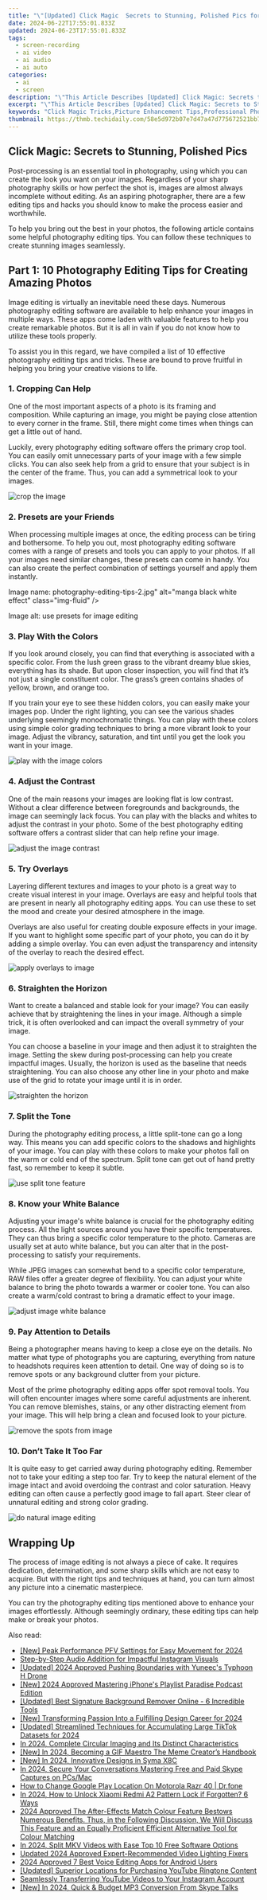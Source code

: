 ```yaml
---
title: "\"[Updated] Click Magic  Secrets to Stunning, Polished Pics for 2024\""
date: 2024-06-22T17:55:01.833Z
updated: 2024-06-23T17:55:01.833Z
tags: 
  - screen-recording
  - ai video
  - ai audio
  - ai auto
categories: 
  - ai
  - screen
description: "\"This Article Describes [Updated] Click Magic: Secrets to Stunning, Polished Pics for 2024\""
excerpt: "\"This Article Describes [Updated] Click Magic: Secrets to Stunning, Polished Pics for 2024\""
keywords: "Click Magic Tricks,Picture Enhancement Tips,Professional Photo Mag,Polished Photos Guide,Secret Shots Technique,Stunning Image Secrets,Perfect Pictures Hacks"
thumbnail: https://thmb.techidaily.com/58e5d972b07e7d47a47d775672521bb7b4d26dbdad2027a1e368bc81a0dd6f11.jpg
---
```


## Click Magic: Secrets to Stunning, Polished Pics

Post-processing is an essential tool in photography, using which you can create the look you want on your images. Regardless of your sharp photography skills or how perfect the shot is, images are almost always incomplete without editing. As an aspiring photographer, there are a few editing tips and hacks you should know to make the process easier and worthwhile.

To help you bring out the best in your photos, the following article contains some helpful photography editing tips. You can follow these techniques to create stunning images seamlessly.

## Part 1: 10 Photography Editing Tips for Creating Amazing Photos

Image editing is virtually an inevitable need these days. Numerous photography editing software are available to help enhance your images in multiple ways. These apps come laden with valuable features to help you create remarkable photos. But it is all in vain if you do not know how to utilize these tools properly.

To assist you in this regard, we have compiled a list of 10 effective photography editing tips and tricks. These are bound to prove fruitful in helping you bring your creative visions to life.

### 1\. Cropping Can Help

One of the most important aspects of a photo is its framing and composition. While capturing an image, you might be paying close attention to every corner in the frame. Still, there might come times when things can get a little out of hand.

Luckily, every photography editing software offers the primary crop tool. You can easily omit unnecessary parts of your image with a few simple clicks. You can also seek help from a grid to ensure that your subject is in the center of the frame. Thus, you can add a symmetrical look to your images.

![crop the image](https://images.wondershare.com/filmora/article-images/2022/photography-editing-tips-1.jpg)

### 2\. Presets are your Friends

When processing multiple images at once, the editing process can be tiring and bothersome. To help you out, most photography editing software comes with a range of presets and tools you can apply to your photos. If all your images need similar changes, these presets can come in handy. You can also create the perfect combination of settings yourself and apply them instantly.

 Image name: photography-editing-tips-2.jpg" alt="manga black white effect" class="img-fluid" />

Image alt: use presets for image editing

### 3\. Play With the Colors

If you look around closely, you can find that everything is associated with a specific color. From the lush green grass to the vibrant dreamy blue skies, everything has its shade. But upon closer inspection, you will find that it’s not just a single constituent color. The grass’s green contains shades of yellow, brown, and orange too.

If you train your eye to see these hidden colors, you can easily make your images pop. Under the right lighting, you can see the various shades underlying seemingly monochromatic things. You can play with these colors using simple color grading techniques to bring a more vibrant look to your image. Adjust the vibrancy, saturation, and tint until you get the look you want in your image.

![play with the image colors](https://images.wondershare.com/filmora/article-images/2022/photography-editing-tips-3.jpg)

### 4\. Adjust the Contrast

One of the main reasons your images are looking flat is low contrast. Without a clear difference between foregrounds and backgrounds, the image can seemingly lack focus. You can play with the blacks and whites to adjust the contrast in your photo. Some of the best photography editing software offers a contrast slider that can help refine your image.

![adjust the image contrast](https://images.wondershare.com/filmora/article-images/2022/photography-editing-tips-4.jpg)

### 5\. Try Overlays

Layering different textures and images to your photo is a great way to create visual interest in your image. Overlays are easy and helpful tools that are present in nearly all photography editing apps. You can use these to set the mood and create your desired atmosphere in the image.

Overlays are also useful for creating double exposure effects in your image. If you want to highlight some specific part of your photo, you can do it by adding a simple overlay. You can even adjust the transparency and intensity of the overlay to reach the desired effect.

![apply overlays to image](https://images.wondershare.com/filmora/article-images/2022/photography-editing-tips-5.jpg)

### 6\. Straighten the Horizon

Want to create a balanced and stable look for your image? You can easily achieve that by straightening the lines in your image. Although a simple trick, it is often overlooked and can impact the overall symmetry of your image.

You can choose a baseline in your image and then adjust it to straighten the image. Setting the skew during post-processing can help you create impactful images. Usually, the horizon is used as the baseline that needs straightening. You can also choose any other line in your photo and make use of the grid to rotate your image until it is in order.

![straighten the horizon](https://images.wondershare.com/filmora/article-images/2022/photography-editing-tips-6.jpg)

### 7\. Split the Tone

During the photography editing process, a little split-tone can go a long way. This means you can add specific colors to the shadows and highlights of your image. You can play with these colors to make your photos fall on the warm or cold end of the spectrum. Split tone can get out of hand pretty fast, so remember to keep it subtle.

![use split tone feature](https://images.wondershare.com/filmora/article-images/2022/photography-editing-tips-7.jpg)

### 8\. Know your White Balance

Adjusting your image's white balance is crucial for the photography editing process. All the light sources around you have their specific temperatures. They can thus bring a specific color temperature to the photo. Cameras are usually set at auto white balance, but you can alter that in the post-processing to satisfy your requirements.

While JPEG images can somewhat bend to a specific color temperature, RAW files offer a greater degree of flexibility. You can adjust your white balance to bring the photo towards a warmer or cooler tone. You can also create a warm/cold contrast to bring a dramatic effect to your image.

![adjust image white balance](https://images.wondershare.com/filmora/article-images/2022/photography-editing-tips-8.jpg)

### 9\. Pay Attention to Details

Being a photographer means having to keep a close eye on the details. No matter what type of photographs you are capturing, everything from nature to headshots requires keen attention to detail. One way of doing so is to remove spots or any background clutter from your picture.

Most of the prime photography editing apps offer spot removal tools. You will often encounter images where some careful adjustments are inherent. You can remove blemishes, stains, or any other distracting element from your image. This will help bring a clean and focused look to your picture.

![remove the spots from image](https://images.wondershare.com/filmora/article-images/2022/photography-editing-tips-9.jpg)

### 10\. Don’t Take It Too Far

It is quite easy to get carried away during photography editing. Remember not to take your editing a step too far. Try to keep the natural element of the image intact and avoid overdoing the contrast and color saturation. Heavy editing can often cause a perfectly good image to fall apart. Steer clear of unnatural editing and strong color grading.

![do natural image editing](https://images.wondershare.com/filmora/article-images/2022/photography-editing-tips-10.jpg)

## Wrapping Up

The process of image editing is not always a piece of cake. It requires dedication, determination, and some sharp skills which are not easy to acquire. But with the right tips and techniques at hand, you can turn almost any picture into a cinematic masterpiece.

You can try the photography editing tips mentioned above to enhance your images effortlessly. Although seemingly ordinary, these editing tips can help make or break your photos.

<ins class="adsbygoogle"
     style="display:block"
     data-ad-format="autorelaxed"
     data-ad-client="ca-pub-7571918770474297"
     data-ad-slot="1223367746"></ins>

<ins class="adsbygoogle"
     style="display:block"
     data-ad-format="autorelaxed"
     data-ad-client="ca-pub-7571918770474297"
     data-ad-slot="1223367746"></ins>



<ins class="adsbygoogle"
     style="display:block"
     data-ad-client="ca-pub-7571918770474297"
     data-ad-slot="8358498916"
     data-ad-format="auto"
     data-full-width-responsive="true"></ins>


<span class="atpl-alsoreadstyle">Also read:</span>
<div><ul>
<li><a href="https://fox-http.techidaily.com/new-peak-performance-pfv-settings-for-easy-movement-for-2024/"><u>[New] Peak Performance PFV Settings for Easy Movement for 2024</u></a></li>
<li><a href="https://fox-http.techidaily.com/step-by-step-audio-addition-for-impactful-instagram-visuals/"><u>Step-by-Step Audio Addition for Impactful Instagram Visuals</u></a></li>
<li><a href="https://fox-http.techidaily.com/updated-2024-approved-pushing-boundaries-with-yuneecs-typhoon-h-drone/"><u>[Updated] 2024 Approved  Pushing Boundaries with Yuneec's Typhoon H Drone</u></a></li>
<li><a href="https://fox-http.techidaily.com/new-2024-approved-mastering-iphones-playlist-paradise-podcast-edition/"><u>[New] 2024 Approved  Mastering iPhone's Playlist Paradise  Podcast Edition</u></a></li>
<li><a href="https://fox-http.techidaily.com/updated-best-signature-background-remover-online-6-incredible-tools/"><u>[Updated] Best Signature Background Remover Online - 6 Incredible Tools</u></a></li>
<li><a href="https://fox-http.techidaily.com/new-transforming-passion-into-a-fulfilling-design-career-for-2024/"><u>[New] Transforming Passion Into a Fulfilling Design Career for 2024</u></a></li>
<li><a href="https://fox-http.techidaily.com/updated-streamlined-techniques-for-accumulating-large-tiktok-datasets-for-2024/"><u>[Updated] Streamlined Techniques for Accumulating Large TikTok Datasets for 2024</u></a></li>
<li><a href="https://fox-http.techidaily.com/in-2024-complete-circular-imaging-and-its-distinct-characteristics/"><u>In 2024, Complete Circular Imaging and Its Distinct Characteristics</u></a></li>
<li><a href="https://fox-http.techidaily.com/new-in-2024-becoming-a-gif-maestro-the-meme-creators-handbook/"><u>[New] In 2024, Becoming a GIF Maestro  The Meme Creator’s Handbook</u></a></li>
<li><a href="https://fox-http.techidaily.com/new-in-2024-innovative-designs-in-syma-x8c/"><u>[New] In 2024, Innovative Designs in Syma X8C</u></a></li>
<li><a href="https://screen-capture.techidaily.com/in-2024-secure-your-conversations-mastering-free-and-paid-skype-captures-on-pcsmac/"><u>In 2024, Secure Your Conversations  Mastering Free and Paid Skype Captures on PCs/Mac</u></a></li>
<li><a href="https://fake-location.techidaily.com/how-to-change-google-play-location-on-motorola-razr-40-drfone-by-drfone-virtual-android/"><u>How to Change Google Play Location On Motorola Razr 40 | Dr.fone</u></a></li>
<li><a href="https://unlock-android.techidaily.com/in-2024-how-to-unlock-xiaomi-redmi-a2-pattern-lock-if-forgotten-6-ways-by-drfone-android/"><u>In 2024, How to Unlock Xiaomi Redmi A2 Pattern Lock if Forgotten? 6 Ways</u></a></li>
<li><a href="https://ai-editing-video.techidaily.com/2024-approved-the-after-effects-match-colour-feature-bestows-numerous-benefits-thus-in-the-following-discussion-we-will-discuss-this-feature-and-an-equally-/"><u>2024 Approved The After-Effects Match Colour Feature Bestows Numerous Benefits. Thus, in the Following Discussion, We Will Discuss This Feature and an Equally Proficient Efficient Alternative Tool for Colour Matching</u></a></li>
<li><a href="https://video-content-creator.techidaily.com/in-2024-split-mkv-videos-with-ease-top-10-free-software-options/"><u>In 2024, Split MKV Videos with Ease Top 10 Free Software Options</u></a></li>
<li><a href="https://video-creation-software.techidaily.com/updated-2024-approved-expert-recommended-video-lighting-fixers/"><u>Updated 2024 Approved Expert-Recommended Video Lighting Fixers</u></a></li>
<li><a href="https://audio-shaping.techidaily.com/2024-approved-7-best-voice-editing-apps-for-android-users/"><u>2024 Approved 7 Best Voice Editing Apps for Android Users</u></a></li>
<li><a href="https://some-approaches.techidaily.com/updated-superior-locations-for-purchasing-youtube-ringtone-content/"><u>[Updated] Superior Locations for Purchasing YouTube Ringtone Content</u></a></li>
<li><a href="https://youtube-clips.techidaily.com/seamlessly-transferring-youtube-videos-to-your-instagram-account/"><u>Seamlessly Transferring YouTube Videos to Your Instagram Account</u></a></li>
<li><a href="https://video-screen-grab.techidaily.com/new-in-2024-quick-and-budget-mp3-conversion-from-skype-talks/"><u>[New] In 2024, Quick & Budget MP3 Conversion From Skype Talks</u></a></li>
</ul></div>

